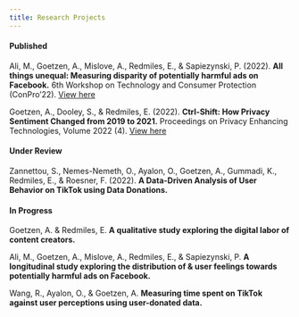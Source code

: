 ```yaml
---
title: Research Projects
---
```


#### Published
 
Ali, M., Goetzen, A., Mislove, A., Redmiles, E., & Sapiezynski, P. (2022). **All things unequal: Measuring disparity of potentially harmful ads on Facebook.** 6th Workshop on Technology and Consumer Protection (ConPro’22). [View here](https://www.ieee-security.org/TC/SPW2022/ConPro/papers/ali-conpro22.pdf)

Goetzen, A., Dooley, S., & Redmiles, E. (2022). **Ctrl-Shift: How Privacy Sentiment Changed from 2019 to 2021.** Proceedings on Privacy Enhancing Technologies, Volume 2022 (4). [View here](https://petsymposium.org/popets/2022/popets-2022-0118.php)

#### Under Review
 
Zannettou, S., Nemes-Nemeth, O., Ayalon, O., Goetzen, A., Gummadi, K., Redmiles, E., & Roesner, F. (2022). **A Data-Driven Analysis of User Behavior on TikTok using Data Donations.**

#### In Progress

Goetzen, A. & Redmiles, E. **A qualitative study exploring the digital labor of content creators.**

Ali, M., Goetzen, A., Mislove, A., Redmiles, E., & Sapiezynski, P. **A  longitudinal study exploring the distribution of & user feelings towards potentially harmful ads on Facebook.**

Wang, R., Ayalon, O., & Goetzen, A. **Measuring time spent on TikTok against user perceptions using user-donated data.**
